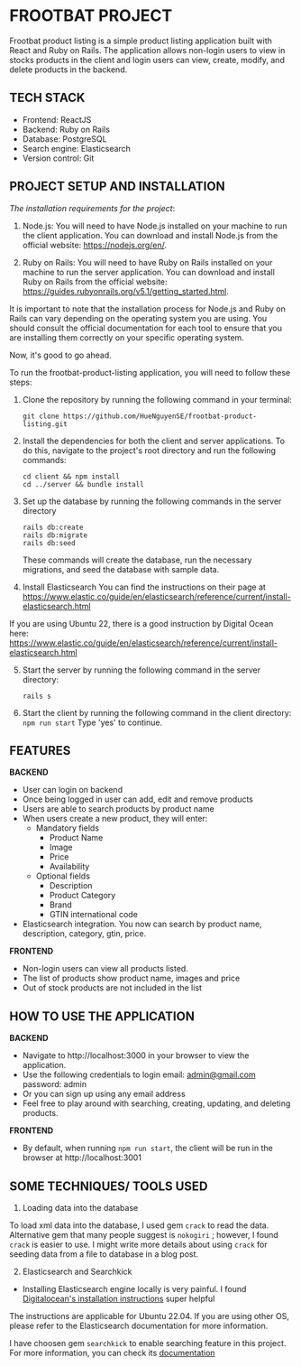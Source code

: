 # FROOTBAT PROJECT

Frootbat product listing is a simple product listing application built with React and Ruby on Rails. The application allows non-login users to view in stocks products in the client and login users can view, create, modify, and delete products in the backend.

## TECH STACK

- Frontend: ReactJS
- Backend: Ruby on Rails
- Database: PostgreSQL
- Search engine: Elasticsearch
- Version control: Git

## PROJECT SETUP AND INSTALLATION

_The installation requirements for the project_:

1. Node.js: You will need to have Node.js installed on your machine to run the client application. You can download and install Node.js from the official website: https://nodejs.org/en/.

2. Ruby on Rails: You will need to have Ruby on Rails installed on your machine to run the server application. You can download and install Ruby on Rails from the official website: https://guides.rubyonrails.org/v5.1/getting_started.html.

It is important to note that the installation process for Node.js and Ruby on Rails can vary depending on the operating system you are using. You should consult the official documentation for each tool to ensure that you are installing them correctly on your specific operating system.

Now, it's good to go ahead.

To run the frootbat-product-listing application, you will need to follow these steps:

1. Clone the repository by running the following command in your terminal:
   ```
   git clone https://github.com/HueNguyenSE/frootbat-product-listing.git
   ```
2. Install the dependencies for both the client and server applications. To do this, navigate to the project's root directory and run the following commands:

   ```
   cd client && npm install
   cd ../server && bundle install
   ```

3. Set up the database by running the following commands in the server directory

   ```
   rails db:create
   rails db:migrate
   rails db:seed
   ```

   These commands will create the database, run the necessary migrations, and seed the database with sample data.

4. Install Elasticsearch
   You can find the instructions on their page at https://www.elastic.co/guide/en/elasticsearch/reference/current/install-elasticsearch.html

If you are using Ubuntu 22, there is a good instruction by Digital Ocean here: https://www.elastic.co/guide/en/elasticsearch/reference/current/install-elasticsearch.html

5. Start the server by running the following command in the server directory:

   ```
   rails s
   ```

6. Start the client by running the following command in the client directory:
   `    npm run start
   `
   Type 'yes' to continue.

## FEATURES

**BACKEND**

- User can login on backend
- Once being logged in user can add, edit and remove products
- Users are able to search products by product name
- When users create a new product, they will enter:
  - Mandatory fields
    - Product Name
    - Image
    - Price
    - Availability
  - Optional fields
    - Description
    - Product Category
    - Brand
    - GTIN international code
- Elasticsearch integration. You now can search by product name, description, category, gtin, price.

**FRONTEND**

- Non-login users can view all products listed.
- The list of products show product name, images and price
- Out of stock products are not included in the list

## HOW TO USE THE APPLICATION

**BACKEND**

- Navigate to http://localhost:3000 in your browser to view the application.
- Use the following credentials to login
  email: admin@gmail.com
  password: admin
- Or you can sign up using any email address
- Feel free to play around with searching, creating, updating, and deleting products.

**FRONTEND**

- By default, when running `npm run start`, the client will be run in the browser at http://localhost:3001

## SOME TECHNIQUES/ TOOLS USED

1. Loading data into the database

To load xml data into the database, I used gem `crack` to read the data. Alternative gem that many people suggest is `nokogiri` ; however, I found `crack` is easier to use.
I might write more details about using `crack` for seeding data from a file to database in a blog post.

2. Elasticsearch and Searchkick

- Installing Elasticsearch engine locally is very painful.
  I found [Digitalocean's installation instructions](https://www.digitalocean.com/community/tutorials/how-to-install-and-configure-elasticsearch-on-ubuntu-22-04) super helpful

The instructions are applicable for Ubuntu 22.04. If you are using other OS, please refer to the Elasticsearch documentation for more information.

I have choosen gem `searchkick` to enable searching feature in this project. For more information, you can check its [documentation](https://www.rubydoc.info/github/ankane/searchkick#getting-started)
